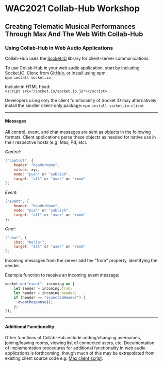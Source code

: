 # WAC2021 Collab-Hub Workshop
## Creating Telematic Musical Performances Through Max And The Web With Collab-Hub

### Using Collab-Hub in Web Audio Applications

Collab-Hub uses the [Socket.IO](https://socket.io/) library for client-server communications.

To use Collab-Hub in your web audio application, start by including Socket.IO.
Clone from [GitHub](https://github.com/socketio/socket.io), or install using npm:  
`npm install socket.io`  

Include in HTML head:  
`<script src="/socket.io/socket.io.js"></script>`  

Developers using only the client functionality of Socket.IO may alternatively install the smaller client-only package:
`npm install socket.io-client`

---
#### Messages
All control, event, and chat messages are sent as objects in the following formats. Client applications parse these objects as needed for native use in their respective hosts (e.g. Max, Pd, etc).

*Control:*  
```Javascript
("control", {
    header: "headerName",
    values: xyz,
    mode: "push" or "publish",
    target: "all" or "user" or "room"
};
```  

*Event:*  
```Javascript
("event", {
    header: "headerName",
    mode: "push" or "publish",
    target: "all" or "user" or "room"
};
```  

*Chat:*  
```Javascript
("chat", {
    chat: "Hello!",
    target: "all" or "user" or "room"
};
```  

Incoming messages from the server add the "from" property, identifying the sender.  

Example function to receive an incoming event message:
```Javascript
socket.on("event", incoming => {
    let sender = incoming.from;
    let header = incoming.header;
    if (header == "expectedHeader") {
      eventResponse();
    };
});
```

---
#### Additional Functionality
Other functions of Collab-Hub include adding/changing usernames, joining/leaving rooms, viewing list of connected users, etc. Documentation of implementation procedures for additional functionality in web audio applications is forthcoming, though much of this may be extrapolated from existing client source code e.g. [Max client script](https://github.com/Collab-Hub-io/WAC2021-Collab-Hub-Workshop/blob/main/Collab-Hub-Max-Client-v0.3/CH-ClientScript-v0.3.js).